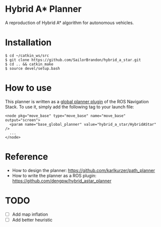 # Hybrid A* Planner
A reproduction of Hybrid A* algorithm for autonomous vehicles.

# Installation
```
$ cd ~/catkin_ws/src
$ git clone https://github.com/SailorBrandon/hybrid_a_star.git
$ cd .. && catkin_make
$ source devel/setup.bash 
```

# How to use
This planner is written as a [global planner plugin](http://wiki.ros.org/navigation/Tutorials/Writing%20A%20Global%20Path%20Planner%20As%20Plugin%20in%20ROS) of the ROS Navigation Stack. To use it, simply add the following tag to your launch file:
```
<node pkg="move_base" type="move_base" name="move_base" output="screen">
  <param name="base_global_planner" value="hybrid_a_star/HybridAStar" />
  ...
</node>
```

# Reference
- How to design the planner: https://github.com/karlkurzer/path_planner
- How to write the planner as a ROS plugin: https://github.com/dengpw/hybrid_astar_planner

# TODO
- [ ] Add map inflation
- [ ] Add better heuristic
